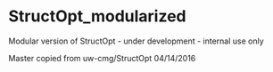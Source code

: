 # StructOpt_modularized
Modular version of StructOpt - under development - internal use only

Master copied from uw-cmg/StructOpt 04/14/2016
